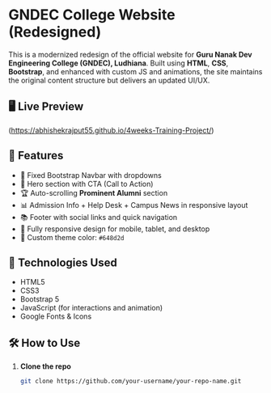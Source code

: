 # GNDEC College Website (Redesigned)

This is a modernized redesign of the official website for **Guru Nanak Dev Engineering College (GNDEC), Ludhiana**. Built using **HTML**, **CSS**, **Bootstrap**, and enhanced with custom JS and animations, the site maintains the original content structure but delivers an updated UI/UX.

## 🖥️ Live Preview
(https://abhishekrajput55.github.io/4weeks-Training-Project/)

## 🎯 Features

- 📌 Fixed Bootstrap Navbar with dropdowns
- 🎯 Hero section with CTA (Call to Action)
- 🏆 Auto-scrolling **Prominent Alumni** section
- 📊 Admission Info + Help Desk + Campus News in responsive layout
- 📚 Footer with social links and quick navigation
- 📱 Fully responsive design for mobile, tablet, and desktop
- 🎨 Custom theme color: `#648d2d`

## 🚀 Technologies Used

- HTML5  
- CSS3  
- Bootstrap 5  
- JavaScript (for interactions and animation)  
- Google Fonts & Icons  

## 🛠️ How to Use

1. **Clone the repo**  
   ```bash
   git clone https://github.com/your-username/your-repo-name.git
